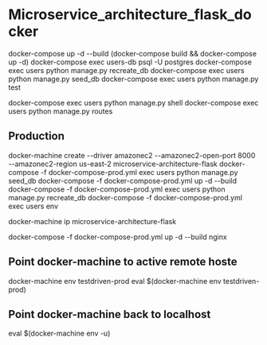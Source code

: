 # Microservice_architecture_flask_docker

docker-compose up -d --build (docker-compose build && docker-compose up -d)
docker-compose exec users-db psql -U postgres
docker-compose exec users python manage.py recreate_db
docker-compose exec users python manage.py seed_db
docker-compose exec users python manage.py test

docker-compose exec users python manage.py shell
docker-compose exec users python manage.py routes


## Production
docker-machine create --driver amazonec2 --amazonec2-open-port 8000 --amazonec2-region us-east-2 microservice-architecture-flask
docker-compose -f docker-compose-prod.yml exec users python manage.py seed_db
docker-compose -f docker-compose-prod.yml up -d --build
docker-compose -f docker-compose-prod.yml exec users python manage.py recreate_db
docker-compose -f docker-compose-prod.yml exec users env

docker-machine ip microservice-architecture-flask

docker-compose -f docker-compose-prod.yml up -d --build nginx

## Point docker-machine to active remote hoste
docker-machine env testdriven-prod
eval $(docker-machine env testdriven-prod)

## Point docker-machine back to localhost
eval $(docker-machine env -u)